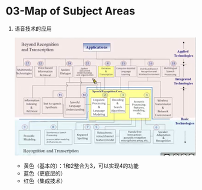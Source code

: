 # 03-Map of Subject Areas

1. 语音技术的应用
    
    ![Untitled](imgs/Untitled.png)
    
    - 黄色（基本的）：1和2整合为3，可以实现4的功能
    - 蓝色（更底层的）
    - 红色（集成技术）